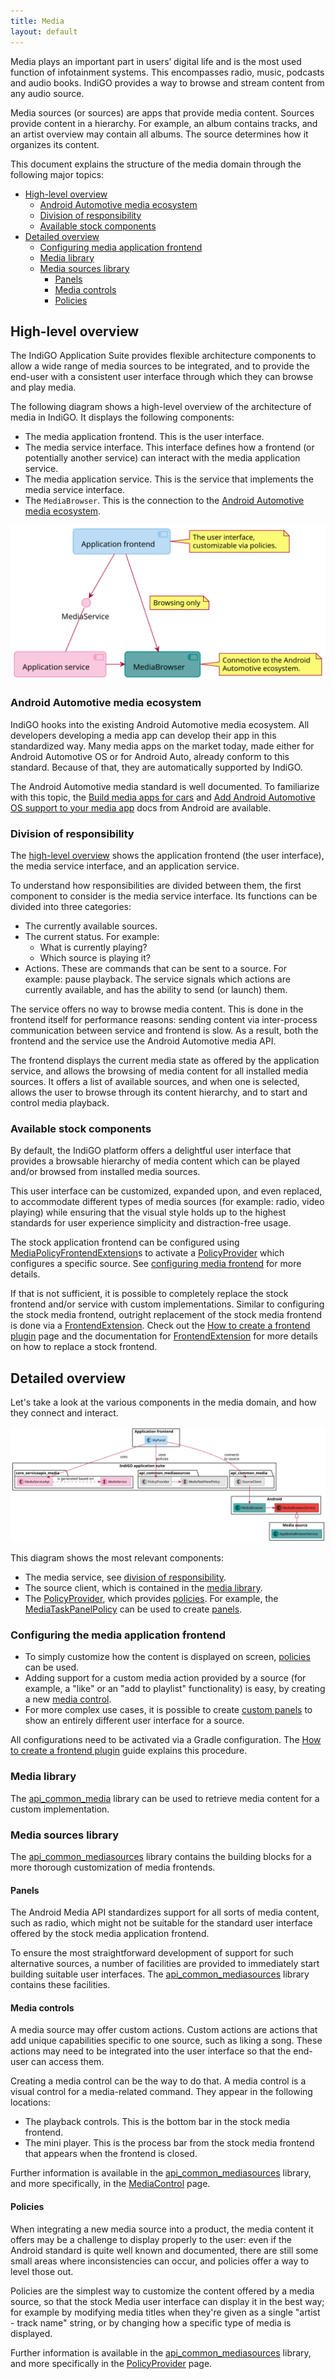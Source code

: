 ```yaml
---
title: Media
layout: default
---
```


Media plays an important part in users’ digital life and is the most used function of infotainment
systems. This encompasses radio, music, podcasts and audio books. IndiGO provides a way to browse
and stream content from any audio source.

Media sources (or sources) are apps that provide media content. Sources provide content in a
hierarchy. For example, an album contains tracks, and an artist overview may contain all albums.
The source determines how it organizes its content.

This document explains the structure of the media domain through the following major topics:

- [High-level overview](#high-level-overview)
    - [Android Automotive media ecosystem](#android-automotive-media-ecosystem)
    - [Division of responsibility](#division-of-responsibility)
    - [Available stock components](#available-stock-components)
- [Detailed overview](#detailed-overview)
    - [Configuring media application frontend](#configuring-media-application-frontend)
    - [Media library](#media-library)
    - [Media sources library](#media-sources-library)
        - [Panels](#panels)
        - [Media controls](#media-controls)
        - [Policies](#policies)

## High-level overview

The IndiGO Application Suite provides flexible architecture components to allow a wide range of
media sources to be integrated, and to provide the end-user with a consistent user interface
through which they can browse and play media.

The following diagram shows a high-level overview of the architecture of media in IndiGO. It
displays the following components:
- The media application frontend. This is the user interface.
- The media service interface. This interface defines how a frontend (or potentially another
  service) can interact with the media application service.
- The media application service. This is the service that implements the media service interface.
- The `MediaBrowser`. This is the connection to the
  [Android Automotive media ecosystem](#android-automotive-media-ecosystem).

![Media high-level overview image](images/media_domain-high-level-overview.svg)

### Android Automotive media ecosystem

IndiGO hooks into the existing Android Automotive media ecosystem. All developers developing a
media app can develop their app in this standardized way. Many media apps on the market today, made
either for Android Automotive OS or for Android Auto, already conform to this standard. Because of
that, they are automatically supported by IndiGO.

The Android Automotive media standard is well documented. To familiarize with this topic, the
[Build media apps for cars](https://developer.android.com/training/cars/media) and 
[Add Android Automotive OS support to your media app](https://developer.android.com/training/cars/media/automotive-os)
docs from Android are available.

### Division of responsibility

The [high-level overview](#high-level-overview) shows the application frontend (the user interface),
the media service interface, and an application service.

To understand how responsibilities are divided between them, the first component to consider is
the media service interface. Its functions can be divided into three categories:
- The currently available sources.
- The current status. For example:
    - What is currently playing?
    - Which source is playing it?
- Actions. These are commands that can be sent to a source. For example: pause playback. The
  service signals which actions are currently available, and has the ability to send (or launch)
  them.

The service offers no way to browse media content. This is done in the frontend itself for
performance reasons: sending content via inter-process communication between service and frontend
is slow. As a result, both the frontend and the service use the Android Automotive media API.

The frontend displays the current media state as offered by the application service, and allows
the browsing of media content for all installed media sources. It offers a list of available
sources, and when one is selected, allows the user to browse through its content hierarchy, and to
start and control media playback.

### Available stock components

By default, the IndiGO platform offers a delightful user interface that provides a browsable
hierarchy of media content which can be played and/or browsed from installed media sources.

This user interface can be customized, expanded upon, and even replaced, to accommodate different
types of media sources (for example: radio, video playing) while ensuring that the visual style
holds up to the highest standards for user experience simplicity and distraction-free usage.

The stock application frontend can be configured using
[MediaPolicyFrontendExtension](TTIVI_INDIGO_API)s to activate a [PolicyProvider](TTIVI_INDIGO_API) which
configures a specific source. See
[configuring media frontend](#configuring-media-application-frontend) for more details.

If that is not sufficient, it is possible to completely replace the stock frontend and/or service
with custom implementations. Similar to configuring the stock media frontend, outright replacement
of the stock media frontend is done via a [FrontendExtension](TTIVI_INDIGO_API).
Check out the
[How to create a frontend plugin](/indigo/documentation/tutorials-and-examples/basics/create-a-frontend-plugin)
page and the documentation for [FrontendExtension](TTIVI_INDIGO_API) for more details on
how to replace a stock frontend.

## Detailed overview

Let's take a look at the various components in the media domain, and how they connect and interact.

![Media detailed overview image](images/media_domain-detailed-overview.svg)

This diagram shows the most relevant components:
- The media service, see [division of responsibility](#division-of-responsibility).
- The source client, which is contained in the [media library](#media-library).
- The [PolicyProvider](TTIVI_INDIGO_API), which provides [policies](#policies). For example, the
  [MediaTaskPanelPolicy](TTIVI_INDIGO_API) can be used to create [panels](#panels).

### Configuring the media application frontend

- To simply customize how the content is displayed on screen, [policies](#policies) can be used.
- Adding support for a custom media action provided by a source (for example, a "like" or an "add to
  playlist" functionality) is easy, by creating a new [media control](#media-controls).
- For more complex use cases, it is possible to create [custom panels](#panels) to show an entirely
  different user interface for a source.

All configurations need to be activated via a Gradle configuration. The
[How to create a frontend plugin](/indigo/documentation/tutorials-and-examples/basics/create-a-frontend-plugin)
guide explains this procedure.

### Media library

The [api_common_media](TTIVI_INDIGO_API) library can be used to retrieve media content for a custom
implementation.

### Media sources library

The [api_common_mediasources](TTIVI_INDIGO_API) library contains the building blocks for a more
thorough customization of media frontends.

#### Panels

The Android Media API standardizes support for all sorts of media content, such as radio, which
might not be suitable for the standard user interface offered by the stock media application
frontend.

To ensure the most straightforward development of support for such alternative sources, a number
of facilities are provided to immediately start building suitable user interfaces.
The [api_common_mediasources](TTIVI_INDIGO_API) library contains these facilities.

#### Media controls

A media source may offer custom actions. Custom actions are actions that add unique capabilities
specific to one source, such as liking a song. These actions may need to be integrated into the
user interface so that the end-user can access them.

Creating a media control can be the way to do that. A media control is a visual control for a
media-related command. They appear in the following locations:
- The playback controls. This is the bottom bar in the stock media frontend.
- The mini player. This is the process bar from the stock media frontend that appears when the
  frontend is closed.

Further information is available in the [api_common_mediasources](TTIVI_INDIGO_API) library, and
more specifically, in the [MediaControl](TTIVI_INDIGO_API) page.

#### Policies

When integrating a new media source into a product, the media content it offers may be a challenge
to display properly to the user: even if the Android standard is quite well known and documented,
there are still some small areas where inconsistencies can occur, and policies offer a way to level
those out.

Policies are the simplest way to customize the content offered by a media source, so that the
stock Media user interface can display it in the best way; for example by modifying media titles
when they're given as a single "artist - track name" string, or by changing how a specific type of
media is displayed.

Further information is available in the [api_common_mediasources](TTIVI_INDIGO_API) library, and
more specifically in the
[PolicyProvider](TTIVI_INDIGO_API) page.


